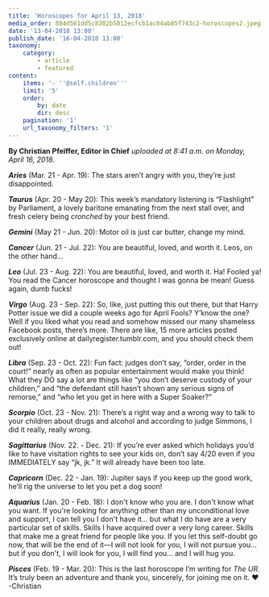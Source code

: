 ```yaml
---
title: 'Horoscopes for April 13, 2018'
media_order: 884d561dd5c8302b5012ecfcb1ac04ab85f743c2-horoscopes2.jpeg
date: '13-04-2018 13:00'
publish_date: '16-04-2018 13:00'
taxonomy:
    category:
        - article
        - featured
content:
    items: '- ''@self.children'''
    limit: '5'
    order:
        by: date
        dir: desc
    pagination: '1'
    url_taxonomy_filters: '1'
---
```


**By Christian Pfeiffer, Editor in Chief** _uploaded at 8:41 a.m. on Monday, April 16, 2018._

_**Aries**_ (Mar. 21 - Apr. 19): The stars aren’t angry with you, they’re just disappointed.

_**Taurus**_ (Apr. 20 - May 20): This week’s mandatory listening is “Flashlight” by Parliament, a lovely baritone emanating from the next stall over, and fresh celery being _cronched_ by your best friend.

_**Gemini**_ (May 21 - Jun. 20): Motor oil is just car butter, change my mind.

_**Cancer**_ (Jun. 21 - Jul. 22): You are beautiful, loved, and worth it. Leos, on the other hand…

_**Leo**_ (Jul. 23 - Aug. 22): You are beautiful, loved, and worth it. Ha! Fooled ya! You read the Cancer horoscope and thought I was gonna be mean! Guess again, dumb fucks!

_**Virgo**_ (Aug. 23 - Sep. 22): So, like, just putting this out there, but that Harry Potter issue we did a couple weeks ago for April Fools? Y’know the one? Well if you liked what you read and somehow missed our many shameless Facebook posts, there’s more. There are like, 15 more articles posted exclusively online at dailyregister.tumblr.com, and you should check them out!

_**Libra**_ (Sep. 23 - Oct. 22): Fun fact: judges don’t say, “order, order in the court!” nearly as often as popular entertainment would make you think! What they DO say a lot are things like “you don’t deserve custody of your children,” and “the defendant still hasn’t shown any serious signs of remorse,” and “who let you get in here with a Super Soaker?”

_**Scorpio**_ (Oct. 23 - Nov. 21): There’s a right way and a wrong way to talk to your children about drugs and alcohol and according to judge Simmons, I did it really, really wrong.

_**Sagittarius**_ (Nov. 22. - Dec. 21): If you’re ever asked which holidays you’d like to have visitation rights to see your kids on, don’t say 4/20 even if you IMMEDIATELY say “jk, jk.” It will already have been too late.

_**Capricorn**_ (Dec. 22 - Jan. 19): Jupiter says if you keep up the good work, he’ll rig the universe to let you pet a dog soon!

_**Aquarius**_ (Jan. 20 - Feb. 18): I don't know who you are. I don't know what you want. If you're looking for anything other than my unconditional love and support, I can tell you I don't have it… but what I do have are a very particular set of skills. Skills I have acquired over a very long career. Skills that make me a great friend for people like you. If you let this self-doubt go now, that will be the end of it—I will not look for you, I will not pursue you... but if you don't, I will look for you, I will find you... and I will hug you.

_**Pisces**_ (Feb. 19 - Mar. 20): This is the last horoscope I’m writing for _The UR_. It’s truly been an adventure and thank you, sincerely, for joining me on it. ♥
	-Christian
